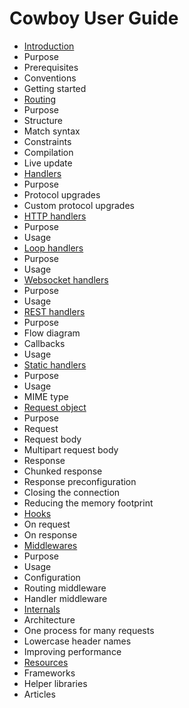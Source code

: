Cowboy User Guide
=================

 *  [Introduction](introduction.md)
   *  Purpose
   *  Prerequisites
   *  Conventions
   *  Getting started
 *  [Routing](routing.md)
   *  Purpose
   *  Structure
   *  Match syntax
   *  Constraints
   *  Compilation
   *  Live update
 *  [Handlers](handlers.md)
   *  Purpose
   *  Protocol upgrades
   *  Custom protocol upgrades
 *  [HTTP handlers](http_handlers.md)
   *  Purpose
   *  Usage
 *  [Loop handlers](loop_handlers.md)
   *  Purpose
   *  Usage
 *  [Websocket handlers](ws_handlers.md)
   *  Purpose
   *  Usage
 *  [REST handlers](rest_handlers.md)
   *  Purpose
   *  Flow diagram
   *  Callbacks
   *  Usage
 *  [Static handlers](static_handlers.md)
   *  Purpose
   *  Usage
   *  MIME type
 *  [Request object](req.md)
   *  Purpose
   *  Request
   *  Request body
   *  Multipart request body
   *  Response
   *  Chunked response
   *  Response preconfiguration
   *  Closing the connection
   *  Reducing the memory footprint
 *  [Hooks](hooks.md)
   *  On request
   *  On response
 *  [Middlewares](middlewares.md)
   *  Purpose
   *  Usage
   *  Configuration
   *  Routing middleware
   *  Handler middleware
 *  [Internals](internals.md)
   *  Architecture
   *  One process for many requests
   *  Lowercase header names
   *  Improving performance
 *  [Resources](resources.md)
   *  Frameworks
   *  Helper libraries
   *  Articles
